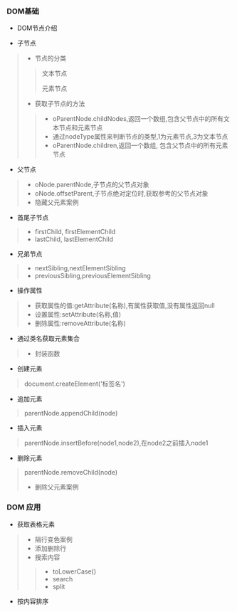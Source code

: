 ### DOM基础

* DOM节点介绍

* 子节点

> * 节点的分类
>> 文本节点
>> 
>> 元素节点
> * 获取子节点的方法
>> * oParentNode.childNodes,返回一个数组,包含父节点中的所有文本节点和元素节点
>> * 通过nodeType属性来判断节点的类型,1为元素节点,3为文本节点
>> * oParentNode.children,返回一个数组, 包含父节点中的所有元素节点

* 父节点

> * oNode.parentNode,子节点的父节点对象
> * oNode.offsetParent,子节点绝对定位时,获取参考的父节点对象 
> * 隐藏父元素案例

* 首尾子节点

> * firstChild, firstElementChild
> * lastChild, lastElementChild

* 兄弟节点

> * nextSibling,nextElementSibling
> * previousSibling,previousElementSibling

* 操作属性

> * 获取属性的值:getAttribute(名称),有属性获取值,没有属性返回null 
> * 设置属性:setAttribute(名称,值) 
> * 删除属性:removeAttribute(名称) 

* 通过类名获取元素集合

> * 封装函数

* 创建元素

> document.createElement('标签名')

* 追加元素

> parentNode.appendChild(node)

* 插入元素

> parentNode.insertBefore(node1,node2),在node2之前插入node1

* 删除元素

> parentNode.removeChild(node)
> * 删除父元素案例

### DOM 应用
* 获取表格元素

> * 隔行变色案例
> * 添加删除行
> * 搜索内容
>> * toLowerCase()
>> * search
>> * split

* 按内容排序